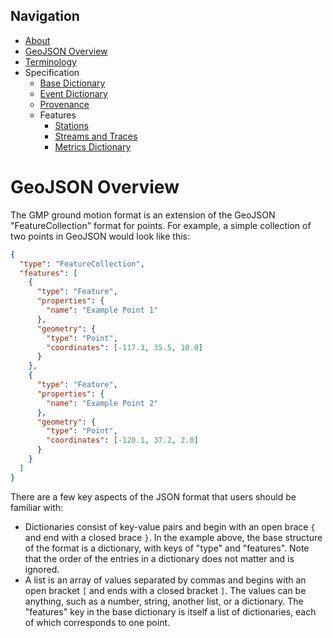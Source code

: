 Navigation
----------

 - [About](index.md)
 - [GeoJSON Overview](geojson.md)
 - [Terminology](terms.md)
 - Specification
   - [Base Dictionary](specification/base.md)
   - [Event Dictionary](specification/event.md)
   - [Provenance](specification/provenance.md)
   - Features
     - [Stations](specification/features/station.md)
     - [Streams and Traces](specification/features/streams_traces.md)
     - [Metrics Dictionary](specification/features/metrics_dict.md)


GeoJSON Overview
================

The GMP ground motion format is an extension of the GeoJSON "FeatureCollection"
format for points. For example, a simple collection of two points in GeoJSON
would look like this:
```json
{
  "type": "FeatureCollection",
  "features": [
    {
      "type": "Feature",
      "properties": {
        "name": "Example Point 1"
      },
      "geometry": {
        "type": "Point",
        "coordinates": [-117.3, 35.5, 10.0]
      }
    },
    {
      "type": "Feature",
      "properties": {
        "name": "Example Point 2"
      },
      "geometry": {
        "type": "Point",
        "coordinates": [-120.1, 37.2, 2.0]
      }
    }
  ]
}
```

There are a few key aspects of the JSON format that users should be familiar
with:

  - Dictionaries consist of key-value pairs and begin with an open brace `{` 
    and end with a closed brace `}`. In the example above, the base structure 
    of the format is a dictionary, with keys of "type" and "features". Note 
    that the order of the entries in a dictionary does not matter and is
    ignored. 
  - A list is an array of values separated by commas and begins with an open 
    bracket `[` and ends with a closed bracket `]`. The values can be anything,
    such as a number, string, another list, or a dictionary. The "features" key
    in the base dictionary is itself a list of dictionaries, each of which
    corresponds to one point.